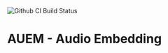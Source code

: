 ![Github CI Build Status](https://github.com/constd/auem/workflows/Python%20application/badge.svg)

# AUEM - Audio Embedding
